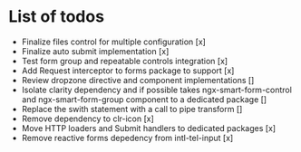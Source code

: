 # List of todos

- Finalize files control for multiple configuration [x]
- Finalize auto submit implementation [x]
- Test form group and repeatable controls integration [x]
- Add Request interceptor to forms package to support [x]
- Review dropzone directive and component implementations []
- Isolate clarity dependency and if possible takes ngx-smart-form-control and ngx-smart-form-group component to a dedicated package []
- Replace the swith statement with a call to pipe transform []
- Remove dependency to clr-icon [x]
- Move HTTP loaders and Submit handlers to dedicated packages [x]
- Remove reactive forms depedency from intl-tel-input [x]
